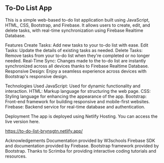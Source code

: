 ## To-Do List App
This is a simple web-based to-do list application built using JavaScript, HTML, CSS, Bootstrap, and Firebase. It allows users to create, edit, and delete tasks, with real-time synchronization using Firebase Realtime Database.

Features
Create Tasks: Add new tasks to your to-do list with ease.
Edit Tasks: Update the details of existing tasks as needed.
Delete Tasks: Remove tasks from your to-do list when they're completed or no longer needed.
Real-Time Sync: Changes made to the to-do list are instantly synchronized across all devices thanks to Firebase Realtime Database.
Responsive Design: Enjoy a seamless experience across devices with Bootstrap's responsive design.

Technologies Used
JavaScript: Used for dynamic functionality and interaction.
HTML: Markup language for structuring the web page.
CSS: Styling language for enhancing the appearance of the app.
Bootstrap: Front-end framework for building responsive and mobile-first websites.
Firebase: Backend service for real-time database and authentication.


Deployment
The app is deployed using Netlify Hosting. You can access the live version here.

https://to-do-list-brynsgtn.netlify.app/


Acknowledgements
Documentation provided by W3schools
Firebase SDK and documentation provided by Firebase.
Bootstrap framework provided by Bootstrap.
Thanks to Scrimba for providing interactive coding tutorials and resources.


